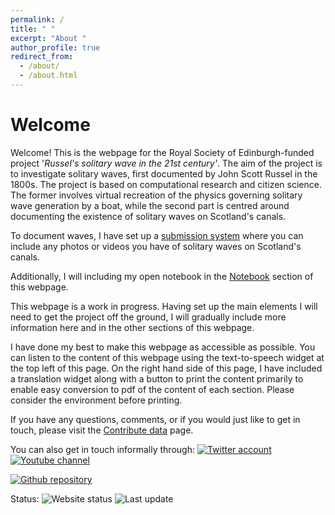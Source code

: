 ```yaml
---
permalink: /
title: " "
excerpt: "About "
author_profile: true
redirect_from: 
  - /about/
  - /about.html
---
```




<div class="text-right">
<script async src="https://widget.websitevoice.com/xhBdUJNpEQ5ssC9QTAtj0w"></script>
<script>
  window.wvData=window.wvData||{};function wvtag(a,b){wvData[a]=b;}
  wvtag('id', 'xhBdUJNpEQ5ssC9QTAtj0w');
  wvtag('gender', 'female');
  wvtag('widget-style', {
    className: 'wv-circle-small',
    backgroundColor: '#F6F6F6',
    contrast: 'wv-contrast-light'
  });
</script>
</div>



<div id="google_translate_element" class="text-right"></div><script>

function googleTranslateElementInit() {

new google.translate.TranslateElement({

pageLanguage: 'en'
  
  

}, 'google_translate_element');

}

</script>
<script src="//translate.google.com/translate_a/element.js?cb=googleTranslateElementInit"></script>

# Welcome

Welcome! This is the webpage for the Royal Society of Edinburgh-funded project '_Russel's solitary wave in the 21st century'_. The aim of the project is to investigate solitary waves, first documented by John Scott Russel in the 1800s. The project is based on computational research and citizen science. The former involves virtual recreation of the physics governing solitary wave generation by a boat, while the second part is centred around documenting the existence of solitary waves on Scotland's canals. 

To document waves, I have set up a [submission system](/submit-data/) where you can include any photos or videos you have of solitary waves on Scotland's canals. 

Additionally, I will including my open notebook in the [Notebook](/notebook/) section of this webpage. 

This webpage is a work in progress. Having set up the main elements I will need to get the project off the ground, I will gradually include more information here and in the other sections of this webpage. 

I have done my best to make this webpage as accessible as possible. You can listen to the content of this webpage using the text-to-speech widget at the top left of this page. On the right hand side of this page, I have included a translation widget along with a button to print the content primarily to enable easy conversion to pdf of the content of each section. Please consider the environment before printing.

If you have any questions, comments, or if you would just like to get in touch, please visit the [Contribute data](/submit-data) page. 

You can also get in touch informally through: <a href="https://twitter.com/m_terziev"><img alt="Twitter account" src="https://img.shields.io/twitter/url?style=social&url=https%3A%2F%2Ftwitter.com%2Fm_terziev"></a> <a href="https://www.youtube.com/channel/UCPH-4CNVrmbyaMG7hArKsXw"><img alt="Youtube channel" src="https://img.shields.io/youtube/channel/views/UCPH-4CNVrmbyaMG7hArKsXw?style=social" href="https://www.youtube.com/channel/UCPH-4CNVrmbyaMG7hArKsXw"></a>

<a href="https://github.com/scottish-solitary-waves/scottish-solitary-waves.github.io"><img alt="Github repository" src="https://img.shields.io/website?up_message=online&url=https%3A%2F%2Fscottish-solitary-waves.github.io%2F"></a>

Status: <img alt="Website status" src="https://img.shields.io/website?url=https%3A%2F%2Fscottish-solitary-waves.github.io%2F">
<img alt="Last update" src="https://img.shields.io/github/last-commit/scottish-solitary-waves/scottish-solitary-waves.github.io?label=Last%20update">
